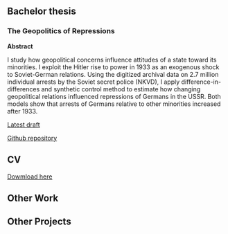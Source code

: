## Bachelor thesis
### The Geopolitics of Repressions
**Abstract** 

I study how geopolitical concerns influence attitudes of a state toward its minorities. I exploit the Hitler rise to power in 1933 as an
exogenous shock to Soviet-German relations. Using the digitized archival data on 2.7 million individual arrests by the Soviet secret
police (NKVD), I apply difference-in-differences and synthetic control method to estimate how changing geopolitical relations influenced
repressions of Germans in the USSR. Both models show that arrests of Germans relative to other minorities increased after 1933.

[Latest draft](https://martin-kosiik.github.io/Geopolitics_of_Repressions.pdf)

[Github repository](https://github.com/martin-kosiik/Geopolitics-of-Repressions)

## CV
[Dowmload here](https://martin-kosiik.github.io/CV.pdf) 
## Other Work
## Other Projects
